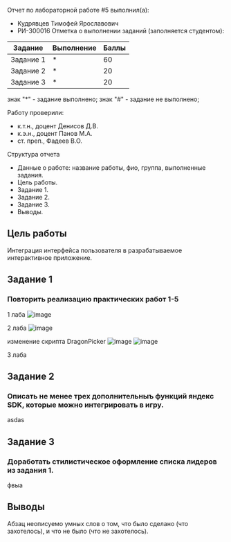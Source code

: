 Отчет по лабораторной работе #5 выполнил(а):
- Кудрявцев Тимофей Ярославович
- РИ-300016
Отметка о выполнении заданий (заполняется студентом):

| Задание | Выполнение | Баллы |
| ------ | ------ | ------ |
| Задание 1 | * | 60 |
| Задание 2 | * | 20 |
| Задание 3 | * | 20 |

знак "*" - задание выполнено; знак "#" - задание не выполнено;

Работу проверили:
- к.т.н., доцент Денисов Д.В.
- к.э.н., доцент Панов М.А.
- ст. преп., Фадеев В.О.

Структура отчета

- Данные о работе: название работы, фио, группа, выполненные задания.
- Цель работы.
- Задание 1.
- Задание 2.
- Задание 3.
- Выводы.

## Цель работы
Интеграция интерфейса пользователя в разрабатываемое интерактивное приложение.

## Задание 1
### Повторить реализацию практических работ 1-5
1 лаба
![image](https://user-images.githubusercontent.com/44214720/205683262-d2592e85-ac54-43a1-8930-2c64404c9ef5.png)

2 лаба
![image](https://user-images.githubusercontent.com/44214720/205683405-07f38d00-d34c-4424-b4cf-ead4a64e34d7.png)

изменение скрипта DragonPicker
![image](https://user-images.githubusercontent.com/44214720/205683668-3124090d-9740-4e3f-8282-cbcd52f2de9e.png)
![image](https://user-images.githubusercontent.com/44214720/205683773-9943b7d6-dd00-41b2-94a9-a1bb3afa97cd.png)

3 лаба



## Задание 2
### Описать не менее трех дополнительныъ функций яндекс SDK, которые можно интегрировать в игру.

asdas


## Задание 3
### Доработать стилистическое оформление списка лидеров из задания 1.

фвыа


## Выводы

Абзац неописуемо умных слов о том, что было сделано (что захотелось), и что не было (что не захотелось).
